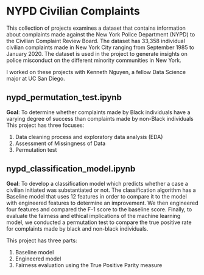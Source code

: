 # NYPD Civilian Complaints

This collection of projects examines a dataset that contains information about complaints made against the New York Police Department (NYPD) to the Civilian Complaint Review Board. The dataset has 33,358 individual civilian complaints made in New York City ranging from September 1985 to January 2020. The dataset is used in the project to generate insights on police misconduct on the different minority communities in New York.

I worked on these projects with Kenneth Nguyen, a fellow Data Science major at UC San Diego.

## nypd_permutation_test.ipynb
**Goal**: To determine whether complaints made by Black individuals have a varying degree of success than complaints made by non-Black individuals
This project has three focuses:
1. Data cleaning process and exploratory data analysis (EDA)
2. Assessment of Missingness of Data
3. Permutation test

## nypd_classification_model.ipynb
**Goal**: To develop a classification model which predicts whether a case a civilian initiated was substantiated or not.
The classification algorithm has a Baseline model that uses 12 features in order to compare it to the model with engineered features to determine an improvement. We then engineered four features and compared the F-1 score to the baseline score. Finally, to evaluate the fairness and ethical implications of the machine learning model, we conducted a permutation test to compare the true positive rate for complaints made by black and non-black individuals.

This project has three parts:
1. Baseline model
2. Engineered model
3. Fairness evaluation using the True Positive Parity measure

